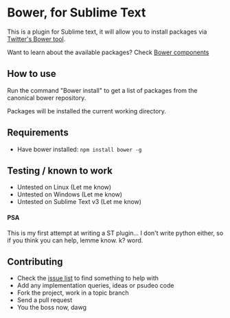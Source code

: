 # Bower, for Sublime Text

This is a plugin for Sublime text, it will allow you to install packages via [Twitter's Bower tool](http://twitter.github.com/bower/).

Want to learn about the available packages? Check [Bower components](http://sindresorhus.com/bower-components/) 

## How to use

Run the command "Bower install" to get a list of packages from the canonical bower repository.

Packages will be installed the current working directory. 

## Requirements

* Have bower installed: `npm install bower -g`

## Testing / known to work

* Untested on Linux (Let me know)
* Untested on Windows (Let me know)
* Untested on Sublime Text v3 (Let me know)

#### PSA
This is my first attempt at writing a ST plugin… I don't write python either, so if you think you can help, lemme know. k? word.

## Contributing

* Check the [issue list](https://github.com/benschwarz/sublime-bower/issues) to find something to help with
* Add any implementation queries, ideas or psudeo code
* Fork the project, work in a topic branch
* Send a pull request
* You the boss now, dawg